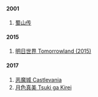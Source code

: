 #### 2001
1. [蜀山传](./2001/The_Legend_of_Zu)

#### 2015
1. [明日世界 Tomorrowland (2015)](./2015/tomorrowland)

#### 2017
1. [恶魔城 Castlevania](./2017/castlevania)
1. [月色真美 Tsuki ga Kirei](./2017/As_the_Moon_So_Beautiful)
